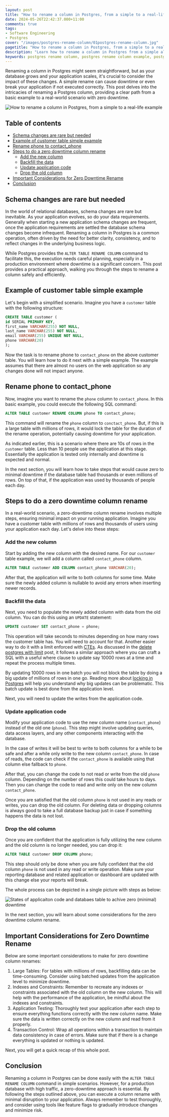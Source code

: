 ```yaml
---
layout: post
title: "How to rename a column in Postgres, from a simple to a real-life example"
date: 2024-05-26T22:42:37.000+11:00
comments: true
tags:
- Software Engineering
- Postgres
cover: "/images/postgres-rename-column/01postgres-rename-column.jpg"
pagetitle: "How to rename a column in Postgres, from a simple to a real-life example"
description: "Learn how to rename a column in Postgres from a simple alter table rename column to a zero downtime real-life example."
keywords: postgres rename column, postgres rename column example, postgres rename column zero downtime, postgres column rename
---
```

Renaming a column in Postgres might seem straightforward, but as your database grows and your application scales, it's crucial to consider the impact of these changes. A simple rename can cause downtime or even break your application if not executed correctly. This post delves into the intricacies of renaming a Postgres column, providing a clear path from a basic example to a real-world scenario with zero downtime.

<!-- more -->

<img class="center" src="/images/postgres-rename-column/01postgres-rename-column.jpg" title="How to rename a column in Postgres, from a simple to a real-life example" alt="How to rename a column in Postgres, from a simple to a real-life example">

## Table of contents

* [Schema changes are rare but needed](#schema-changes-are-rare-but-needed)
* [Example of customer table simple example](#example-of-customer-table-simple-example)
* [Rename phone to contact_phone](#rename-phone-to-contact-phone)
* [Steps to do a zero downtime column rename](#steps-to-do-a-zero-downtime-column-rename)
  * [Add the new column](#add-the-new-column)
  * [Backfill the data](#backfill-the-data)
  * [Update application code](#update-application-code)
  * [Drop the old column](#drop-the-old-column)
* [Important Considerations for Zero Downtime Rename](#important-considerations-for-zero-downtime-rename)
* [Conclusion](#conclusion)

## Schema changes are rare but needed

In the world of relational databases, schema changes are rare but inevitable. As your application evolves, so do your data requirements. Generally when starting a new application schema changes are frequent, once the application requirements are settled the database schema changes become infrequent. Renaming a column in Postgres is a common operation, often driven by the need for better clarity, consistency, and to reflect changes in the underlying business logic.

While Postgres provides the `ALTER TABLE RENAME COLUMN` command to facilitate this, the execution needs careful planning, especially in a production environment where downtime is a significant concern. This post provides a practical approach, walking you through the steps to rename a column safely and efficiently.

## Example of customer table simple example

Let's begin with a simplified scenario. Imagine you have a `customer` table with the following structure:

```sql
CREATE TABLE customer (
id SERIAL PRIMARY KEY,
first_name VARCHAR(255) NOT NULL,
last_name VARCHAR(255) NOT NULL,
email VARCHAR(255) UNIQUE NOT NULL,
phone VARCHAR(20)
);
```

Now the task is to rename phone to `contact_phone` on the above customer table. You will learn how to do it next with a simple example. The example assumes that there are almost no users on the web application so any changes done will not impact anyone.

## Rename phone to contact_phone

Now, imagine you want to rename the `phone` column to `contact_phone`. In this basic example, you could execute the following SQL command:

```sql
ALTER TABLE customer RENAME COLUMN phone TO contact_phone;
```

This command will rename the `phone` column to `conctact_phone`. But, if this is a large table with millions of rows, it would lock the table for the duration of the rename operation, potentially causing downtime for your application.

As indicated earlier, this is a scenario where there are 10s of rows in the `customer` table. Less than 10 people use the application at this stage. Essentially the application is tested only internally and downtime is expected and normal. 

In the next section, you will learn how to take steps that would cause zero to minimal downtime if the database table had thousands or even millions of rows. On top of that, if the application was used by thousands of people each day.

## Steps to do a zero downtime column rename

In a real-world scenario, a zero-downtime column rename involves multiple steps, ensuring minimal impact on your running application. Imagine you have a customer table with millions of rows and thousands of users using your application each day. Let's delve into these steps:

### Add the new column

Start by adding the new column with the desired name. For our `customer` table example, we will add a column called `contact_phone` column.

```sql
ALTER TABLE customer ADD COLUMN contact_phone VARCHAR(20);
```

After that, the application will write to both columns for some time. Make sure the newly added column is nullable to avoid any errors when inserting newer records.

### Backfill the data

Next, you need to populate the newly added column with data from the old column. You can do this using an `UPDATE` statement:

```sql
UPDATE customer SET contact_phone = phone;
```

This operation will take seconds to minutes depending on how many rows the customer table has. You will need to account for that. Another easier way to do it with a limit enforced with [CTEs](https://www.crunchydata.com/blog/simulating-update-or-delete-with-limit-in-postgres-ctes-to-the-rescue#update-statements). As discussed in the [delete postgres with limit](/blog/2023/09/postgres-delete-limit/) post, it follows a similar approach where you can craft a SQL with a useful where clause to update say 10000 rows at a time and repeat the process multiple times. 

By updating 10000 rows in one batch you will not block the table by doing a big update of millions of rows in one go. Reading more about [locking in Postgres](https://www.citusdata.com/blog/2018/02/15/when-postgresql-blocks/) will help you understand why big updates can be problematic. This batch update is best done from the application level.

Next, you will need to update the writes from the application code.

### Update application code

Modify your application code to use the new column name (`contact_phone`) instead of the old one (`phone`). This step might involve updating queries, data access layers, and any other components interacting with the database.

In the case of writes it will be best to write to both columns for a while to be safe and after a while only write to the new column `contact_phone`. In case of reads, the code can check if the `contact_phone` is available using that column else fallback to `phone`.

After that, you can change the code to not read or write from the old `phone` column. Depending on the number of rows this could take hours to days. Then you can change the code to read and write only on the new column `contact_phone`.

Once you are satisfied that the old column `phone` is not used in any reads or writes, you can drop the old column. For deleting data or dropping columns is always good to take a full database backup just in case if something happens the data is not lost.

### Drop the old column

Once you are confident that the application is fully utilizing the new column and the old column is no longer needed, you can drop it:

```sql
ALTER TABLE customer DROP COLUMN phone;
```

This step should only be done when you are fully confident that the old column `phone` is not used in any read or write operation. Make sure your reporting database and related application or dashboard are updated with this change else your reports will break.

The whole process can be depicted in a single picture with steps as below:

<img class="center" loading="lazy" src="/images/postgres-rename-column/02postgres-rename-column-zdd.jpg" title="States of applicaiton code and databaes table to achive zero (minimal) downtime" alt="States of applicaiton code and databaes table to achive zero (minimal) downtime">

In the next section, you will learn about some considerations for the zero downtime column rename.

## Important Considerations for Zero Downtime Rename

Below are some important considerations to make for zero downtime column renames:

1. Large Tables: For tables with millions of rows, backfilling data can be time-consuming. Consider using batched updates from the application level to minimize downtime.
1. Indexes and Constraints: Remember to recreate any indexes or constraints associated with the old column on the new column. This will help with the performance of the application, be mindful about the indexes and constraints.
1. Application Testing:  Thoroughly test your application after each step to ensure everything functions correctly with the new column name. Make sure the data is written correctly on the new column and read from it properly.
1. Transaction Control: Wrap all operations within a transaction to maintain data consistency in case of errors. Make sure that if there is a change everything is updated or nothing is updated.

Next, you will get a quick recap of this whole post.

## Conclusion

Renaming a column in Postgres can be done easily with the `ALTER TABLE RENAME COLUMN` command in simple scenarios. However, for a production database with high traffic, a zero-downtime approach is essential. By following the steps outlined above, you can execute a column rename with minimal disruption to your application. Always remember to test thoroughly, and consider using tools like feature flags to gradually introduce changes and minimize risk.
